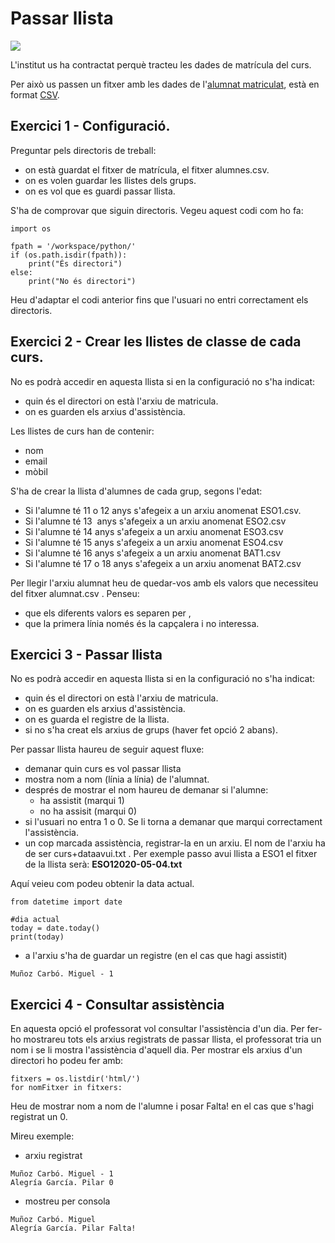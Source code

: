 # Passar llista

![](https://cdn.memegenerator.es/imagenes/memes/full/18/1/18012436.jpg)

L'institut us ha contractat perquè tracteu les dades de matrícula del curs.

Per això us passen un fitxer amb les dades de l'[alumnat matriculat](https://github.com/sergiperez/passarLlista/blob/master/matricula/alumnat.csv), està en format [CSV](https://ca.wikipedia.org/wiki/CSV).


## Exercici 1 - Configuració. 

Preguntar pels directoris de treball:

- on està guardat el fitxer de matrícula, el fitxer alumnes.csv.
- on es volen guardar les llistes dels grups.
- on es vol que es guardi passar llista.

S'ha de comprovar que siguin directoris. Vegeu aquest codi com ho fa:

```python3
import os

fpath = '/workspace/python/'
if (os.path.isdir(fpath)):
    print("És directori")
else:
    print("No és directori")
```
Heu d'adaptar el codi anterior fins que l'usuari no entri correctament els directoris.

## Exercici 2 - Crear les llistes de classe de cada curs. 

No es podrà accedir en aquesta llista si en la configuració no s'ha indicat:
- quin és el directori on està l'arxiu de matricula.
- on es guarden els arxius d'assistència.

Les llistes de curs han de contenir:

- nom
- email
- mòbil

S'ha de crear la llista d'alumnes de cada grup, segons l'edat:
- Si l'alumne té 11 o 12 anys s'afegeix a un arxiu anomenat ESO1.csv.
- Si l'alumne té 13  anys s'afegeix a un arxiu anomenat ESO2.csv
- Si l'alumne té 14 anys s'afegeix a un arxiu anomenat ESO3.csv
- Si l'alumne té 15 anys s'afegeix a un arxiu anomenat ESO4.csv
- Si l'alumne té 16 anys s'afegeix a un arxiu anomenat BAT1.csv
- Si l'alumne té 17 o 18 anys s'afegeix a un arxiu anomenat BAT2.csv

Per llegir l'arxiu alumnat heu de quedar-vos amb els valors que necessiteu del fitxer alumnat.csv . Penseu:
- que els diferents valors es separen per ,
- que la primera línia només és la capçalera i no interessa.

## Exercici 3 - Passar llista

No es podrà accedir en aquesta llista si en la configuració no s'ha indicat:
- quin és el directori on està l'arxiu de matricula.
- on es guarden els arxius d'assistència.
- on es guarda el registre de la llista.
- si no s'ha creat els arxius de grups (haver fet opció 2 abans).

Per passar llista haureu de seguir aquest fluxe:

- demanar quin curs es vol passar llista
- mostra nom a nom (línia a línia) de l'alumnat. 
- després de mostrar el nom haureu de demanar si l'alumne:
  - ha assistit (marqui 1)
  - no ha assisit (marqui 0)
- si l'usuari no entra 1 o 0. Se li torna a demanar que marqui correctament l'assistència.
- un cop marcada assistència, registrar-la en un arxiu. El nom de l'arxiu ha de ser curs+dataavui.txt . Per exemple passo avui llista a ESO1 el fitxer de la llista serà: **ESO12020-05-04.txt**

Aquí veieu com podeu obtenir la data actual.
```python3=
from datetime import date

#dia actual
today = date.today()
print(today)
```
- a l'arxiu s'ha de guardar un registre (en el cas que hagi assistit)
```text=
Muñoz Carbó. Miguel - 1
```

## Exercici 4 - Consultar assistència

En aquesta opció el professorat vol consultar l'assistència d'un dia. Per fer-ho mostrareu tots els arxius registrats de passar llista, el professorat tria un nom i se li mostra l'assistència d'aquell dia.
Per mostrar els arxius d'un directori ho podeu fer amb:
```python3=         
fitxers = os.listdir('html/')
for nomFitxer in fitxers:
```

Heu de mostrar nom a nom de l'alumne i posar Falta! en el cas que s'hagi registrat un 0.

Mireu exemple:
- arxiu registrat
```text=
Muñoz Carbó. Miguel - 1
Alegría García. Pilar 0
```
- mostreu per consola
```text=
Muñoz Carbó. Miguel 
Alegría García. Pilar Falta!
``` 

